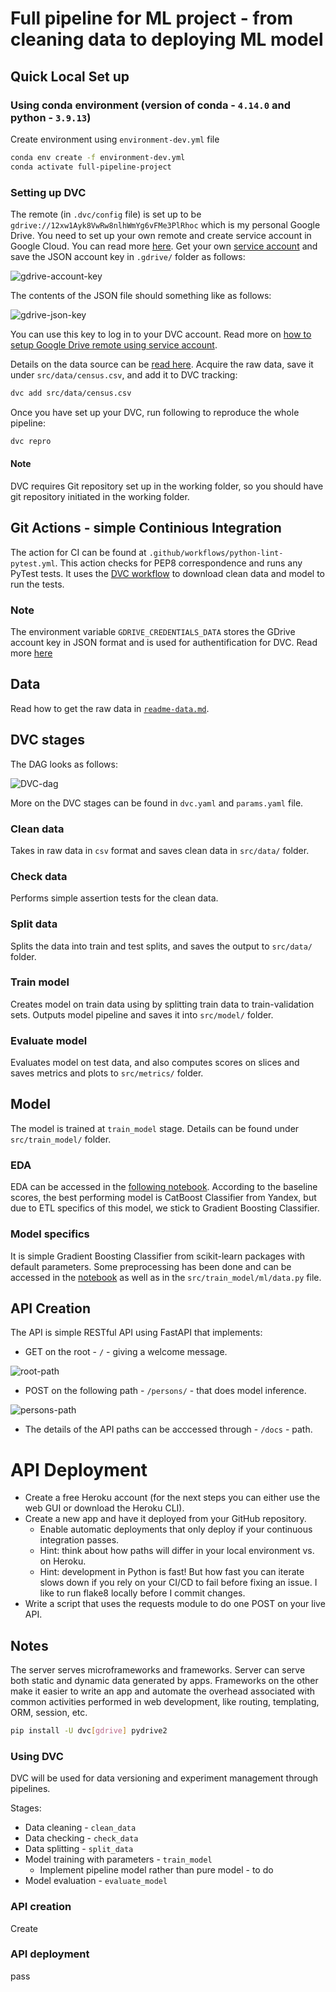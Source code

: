 # Full pipeline for ML project - from cleaning data to deploying ML model

## Quick Local Set up

### Using conda environment (version of conda - `4.14.0` and python - `3.9.13`)

Create environment using `environment-dev.yml` file
```bash
conda env create -f environment-dev.yml
conda activate full-pipeline-project
```

### Setting up DVC

The remote (in `.dvc/config` file) is set up to be `gdrive://12xw1Ayk8VwRw8nlhWmYg6vFMe3PlRhoc` which is my personal Google Drive. You need to set up your own remote and create service account in Google Cloud. You can read more [here](https://dvc.org/doc/user-guide/setup-google-drive-remote). Get your own [service account](https://dvc.org/doc/user-guide/setup-google-drive-remote#using-service-accounts) and save the JSON account key in `.gdrive/` folder as follows:

![gdrive-account-key](src/screenshots/gdrive-service-account.jpg)

The contents of the JSON file should something like as follows:

![gdrive-json-key](src/screenshots/gdrive-json-key.jpg)

You can use this key to log in to your DVC account. Read more on [how to setup Google Drive remote using service account](https://dvc.org/doc/user-guide/setup-google-drive-remote#using-service-accounts).

Details on the data source can be [read here](src/readme-data.md). Acquire the raw data, save it under `src/data/census.csv`, and add it to DVC tracking:
```bash
dvc add src/data/census.csv
```

Once you have set up your DVC, run following to reproduce the whole pipeline:
```bash
dvc repro
```

#### Note
DVC requires Git repository set up in the working folder, so you should have git repository initiated in the working folder.

## Git Actions - simple Continious Integration
The action for CI can be found at `.github/workflows/python-lint-pytest.yml`. This action checks for PEP8 correspondence and runs any PyTest tests. It uses the [DVC workflow](https://github.com/iterative/setup-dvc) to download clean data and model to run the tests.

### Note
The environment variable `GDRIVE_CREDENTIALS_DATA` stores the GDrive account key in JSON format and is used for authentification for DVC. Read more [here](https://dvc.org/doc/user-guide/setup-google-drive-remote#authorization)

## Data
Read how to get the raw data in [`readme-data.md`](src/readme-data.md).

## DVC stages

The DAG looks as follows:

![DVC-dag](src/screenshots/dvc-dag.png)

More on the DVC stages can be found in `dvc.yaml` and `params.yaml` file. 

### Clean data
Takes in raw data in `csv` format and saves clean data in `src/data/` folder.

### Check data
Performs simple assertion tests for the clean data.

### Split data
Splits the data into train and test splits, and saves the output to `src/data/` folder.

### Train model
Creates model on train data using by splitting train data to train-validation sets. Outputs model pipeline and saves it into `src/model/` folder.

### Evaluate model
Evaluates model on test data, and also computes scores on slices and saves metrics and plots to `src/metrics/` folder.

## Model

The model is trained at `train_model` stage. Details can be found under `src/train_model/` folder.

### EDA

EDA can be accessed in the [following notebook](src/eda/EDA.ipynb). According to the baseline scores, the best performing model is CatBoost Classifier from Yandex, but due to ETL specifics of this model, we stick to Gradient Boosting Classifier.

### Model specifics

It is simple Gradient Boosting Classifier from scikit-learn packages with default parameters. Some preprocessing has been done and can be accessed in the [notebook](src/eda/EDA.ipynb) as well as in the `src/train_model/ml/data.py` file.

## API Creation

The API is simple RESTful API using FastAPI that implements:
* GET on the root - `/` - giving a welcome message.

![root-path](src/screenshots/ap-root-path.png)
* POST on the following path - `/persons/` - that does model inference.

![persons-path](src/screenshots/api-persons-path.png)
* The details of the API paths can be acccessed through - `/docs` - path.



# API Deployment
* Create a free Heroku account (for the next steps you can either use the web GUI or download the Heroku CLI).
* Create a new app and have it deployed from your GitHub repository.
    * Enable automatic deployments that only deploy if your continuous integration passes.
    * Hint: think about how paths will differ in your local environment vs. on Heroku.
    * Hint: development in Python is fast! But how fast you can iterate slows down if you rely on your CI/CD to fail before fixing an issue. I like to run flake8 locally before I commit changes.
* Write a script that uses the requests module to do one POST on your live API.

## Notes

The server serves microframeworks and frameworks. Server can serve both static and dynamic data generated by apps. Frameworks on the other make it easier to write an app and automate the overhead associated with common activities performed in web development, like routing, templating, ORM, session, etc.


```bash
pip install -U dvc[gdrive] pydrive2
```
### Using DVC

DVC will be used for data versioning and experiment management through pipelines.

Stages:
* Data cleaning - `clean_data`
* Data checking - `check_data`
* Data splitting - `split_data`
* Model training with parameters - `train_model`
    * Implement pipeline model rather than pure model - to do
* Model evaluation - `evaluate_model`
### API creation

Create

### API deployment

pass
